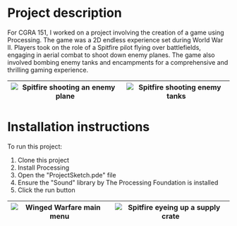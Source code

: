 # Project description
For CGRA 151, I worked on a project involving the creation of a game using Processing. The game was a 2D endless experience set during World War II. Players took on the role of a Spitfire pilot flying over battlefields, engaging in aerial combat to shoot down enemy planes. The game also involved bombing enemy tanks and encampments for a comprehensive and thrilling gaming experience.

| ![Spitfire shooting an enemy plane](https://alexanderheffernan.github.io/static/media/WingedWarfare3.cc9cef914aa729377b76.png) | ![Spitfire shooting enemy tanks](https://alexanderheffernan.github.io/static/media/WingedWarfare4.c5ebc63df1035aeea537.png) |
| -------------------------------- | ------------------------------ |

# Installation instructions
To run this project:
1. Clone this project
2. Install Processing
3. Open the "ProjectSketch.pde" file
4. Ensure the "Sound" library by The Processing Foundation is installed
5. Click the run button

| ![Winged Warfare main menu](https://alexanderheffernan.github.io/static/media/WingedWarfare1.db52de9230295e3e9ff6.png) | ![Spitfire eyeing up a supply crate](https://alexanderheffernan.github.io/static/media/WingedWarfare7.fb822e0d2181535351a1.png) |
| -------------------------------- | ------------------------------ |
